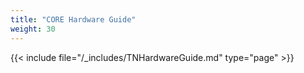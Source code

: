 ```yaml
---
title: "CORE Hardware Guide"
weight: 30
---
```


{{< include file="/_includes/TNHardwareGuide.md" type="page" >}}
